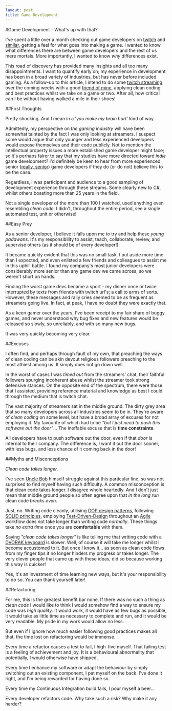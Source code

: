 ```yaml
---
layout: post
title: Game Development
---
```


#Game Development - What's up with that?

I've spent a little over a month checking out game developers on [twitch] and [similar], getting a feel for what goes into making a game.  I wanted to know what differences there are between game developers and the rest of us mere mortals.  More importantly, I wanted to know _why_ differences exist.

This road of discovery has provided many insights and all too many disappointments.  I want to quantify early on; my experience in development has been in a broad variety of industries, but has never before included gaming. As a follow-up to this article, I intend to do some [twitch streaming] over the coming weeks with a good [friend of mine], applying clean coding and best practices whilst we take on a game or two.  After all, how critical can I be without having walked a mile in their shoes!

##First Thoughts

Pretty shocking.  And I mean in a '_you make my brain hurt_' kind of way.

Admittedly, my perspective on _the gaming industry_ will have been somewhat tainted by the fact I was only looking at streamers. I suspect some would argue that only younger and less experienced developers would expose themselves and their code publicly. Not to mention the intellectual property issues a more established game developer might face; so it's perhaps fairer to say that my studies have more directed toward _indie_ game development? I'd definitely be keen to hear from more experienced senior ([really, senior]) game developers if they do (or do not) believe this to be the case.

Regardless, I was participant and audience to a good sampling of development experience through these streams. Some clearly new to C#, whilst others boasting more than 25 years in the field.

Not a single developer of the more than 100 I watched, used anything even resembling _clean code_.  I didn't, throughout the entire period, see a single automated test, unit or otherwise!

##Easy Prey

As a senior developer, I believe it falls upon me to try and help these _young padawans_. It's my responsibility to assist, teach, collaborate, review, and supervise others (as it should be of every developer!). 

It became quickly evident that this was no small task.  I put aside more time than I expected, and even enlisted a few friends and colleagues to assist me in this uphill battle. I found my company's most junior developers were considerably more senior than any game dev we came across, so we weren't short on hands.

Finding the worst game devs became a sport - my dinner once or twice interrupted by texts from friends with twitch url's; a call to arms of sorts.  However, these messages and rally cries seemed to be as frequent as streamers going live.  In fact, at peak, I have no doubt they were exactly that.

As a keen gamer over the years, I've been receipt to my fair share of buggy games, and never understood why bug fixes and new features would be released so slowly, so unreliably, and with so many new bugs.  

It was very quickly becoming very clear.

##Excuses

I often find, and perhaps through fault of my own, that preaching the ways of clean coding can be akin devout religious followers preaching to the most athiest among us.  It simply does not go down well.

In the worst of cases I was _timed out_ from the streamers' chat, their faithful followers spurging incoherent abuse whilst the streamer took strong defensive stances.  On the opposite end of the spectrum, there were those that I assisted, providing reference material and knowledge as best I could through the medium that is twitch chat.

The vast majority of streamers sat in the middle ground.  The dirty grey area that so many developers across all industries seem to be in.  They're aware of _clean coding_ on some level, but have a broad array of excuses for not employing it.  My favourite of which had to be _"but I just need to push this software out the door"_... The ineffable excuse that is **time constraints**.

All developers have to push software out the door, even if that _door_ is internal to their company. The difference is, I want it out the door sooner, with less bugs, and less chance of it coming back in the door!

##Myths and Misconceptions

_Clean code takes longer._

I've seen [Uncle Bob] himself struggle against this particular line, so was not surprised to find myself having such difficulty.  A common misconception is that clean code takes longer.  I disagree whole heartedly.  And I don't just mean that middle ground people so often agree upon that _in the long run_ clean code _breaks even_.

Just, no. Writing code cleanly, utilising [OOP design patterns], following [SOLID principles], employing [Test-Driven-Design] throughout an [Agile] workflow does not take longer than writing code _normally_. These things take _no extra time_ once you are **comfortable** with them.

Saying _"clean code takes longer"_ is like telling me that writing code with a [DVORAK keyboard] is slower.  Well, of course it will take me longer whilst I become accustomed to it. But once I know it... as soon as clean code flows from my finger tips it no longer hinders my progress or takes longer.  The very clever people that came up with these ideas, did so because working this way is quicker!  

Yes, it's an investment of time learning new ways, but it's your responsibility to do so.  You can thank yourself later!

##Refactoring

For me, this is the greatest benefit bar none.  If there was no such a thing as _clean code_ I would like to think I would somehow find a way to ensure my code was _high quality_.  It would work, it would have as few bugs as possible, it would take as little time as necessary to complete and run, and it would be very readable.  My pride in my work would allow no less.

But even if I ignore how much easier following good practices makes all that, the time lost on refactoring would be immense.

Every time a refactor causes a test to fail, I high-five myself.  That failing test is a feeling of achievement and joy.  It is a behavioural abnormality that potentially, I would otherwise have shipped.

Every time I enhance my software or adapt the behaviour by simply switching out an existing component, I pat myself on the back.  I've done it right, and I'm being rewarded for having done so.

Every time my Continuous Integration build fails, I pour myself a beer...

Every developer refactors code.  Why take such a risk?  Why make it any harder?

  [twitch]: http://www.twitch.tv/directory/game/Game%20Development
  [similar]: http://www.watchpeoplecode.com/
  [twitch streaming]: http://www.twitch.tv/smudge202
  [friend of mine]: http://www.twitch.tv/herecydev
  [really, senior]: https://github.com/Smudge202/Blog/blob/industry/Senior.md
  [Uncle Bob]: http://blog.8thlight.com/uncle-bob/archive.html
  [OOP design patterns]: http://www.oodesign.com/
  [SOLID principles]: http://en.wikipedia.org/wiki/SOLID_(object-oriented_design)
  [Test-Driven-Design]: http://en.wikipedia.org/wiki/Test-driven_development
  [Agile]: http://en.wikipedia.org/wiki/Agile_software_development
  [DVORAK keyboard]: http://workawesome.com/productivity/dvorak-keyboard-layout/
